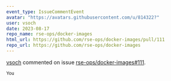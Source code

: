 ```yaml
---
event_type: IssueCommentEvent
avatar: "https://avatars.githubusercontent.com/u/814322?"
user: vsoch
date: 2023-08-17
repo_name: rse-ops/docker-images
html_url: https://github.com/rse-ops/docker-images/pull/111
repo_url: https://github.com/rse-ops/docker-images
---
```


<a href='https://github.com/vsoch' target='_blank'>vsoch</a> commented on issue <a href='https://github.com/rse-ops/docker-images/pull/111' target='_blank'>rse-ops/docker-images#111</a>.

<small>You